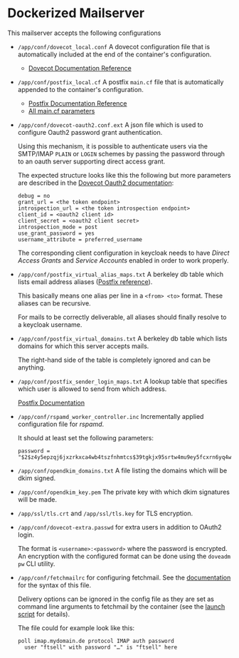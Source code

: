 # Dockerized Mailserver

This mailserver accepts the following configurations

- `/app/conf/dovecot_local.conf`
  A dovecot configuration file that is automatically included at the end of the container's configuration.
    - [Dovecot Documentation Reference](https://doc.dovecot.org/)

- `/app/conf/postfix_local.cf`
  A postfix `main.cf` file that is automatically appended to the container's configuration.
    - [Postfix Documentation Reference](http://www.postfix.org/documentation.html)
    - [All main.cf parameters](http://www.postfix.org/postconf.5.html)

- `/app/conf/dovecot-oauth2.conf.ext`
  A json file which is used to configure Oauth2 password grant authentication.

  Using this mechanism, it is possible to authenticate users via the SMTP/IMAP `PLAIN` or `LOGIN` schemes by passing
  the password through to an oauth server supporting direct access grant.

  The expected structure looks like this the following but more parameters are described in the [Dovecot Oauth2 documentation](https://doc.dovecot.org/configuration_manual/authentication/oauth2/):
  ```
  debug = no
  grant_url = <the token endpoint>
  introspection_url = <the token introspection endpoint>
  client_id = <oauth2 client id>
  client_secret = <oauth2 client secret>
  introspection_mode = post
  use_grant_password = yes
  username_attribute = preferred_username
  ```

  The corresponding client configuration in keycloak needs to have *Direct Access Grants* and *Service Accounts*
  enabled in order to work properly.

- `/app/conf/postfix_virtual_alias_maps.txt`
  A berkeley db table which lists email address aliases ([Postfix reference](http://www.postfix.org/postconf.5.html#virtual_alias_maps)).

  This basically means one alias per line in a `<from> <to>` format.
  These aliases can be recursive.

  For mails to be correctly deliverable, all aliases should finally resolve to a keycloak username.

- `/app/conf/postfix_virtual_domains.txt`
  A berkeley db table which lists domains for which this server accepts mails.

  The right-hand side of the table is completely ignored and can be anything.

- `/app/conf/postfix_sender_login_maps.txt`
  A lookup table that specifies which user is allowed to send from which address.

  [Postfix Documentation](http://www.postfix.org/postconf.5.html#smtpd_sender_login_maps)

- `/app/conf/rspamd_worker_controller.inc`
  Incrementally applied configuration file for *rspamd*.

  It should at least set the following parameters:
  ```
  password = "$2$z4y5epzqj6jxzrkxca4wb4tszfnhmtcs$39tgkjx95srtw4mu9ey5fcxrn6yq4wsqy5z4eqxwijzbas9kq7wb";
  ``` 

- `/app/conf/opendkim_domains.txt`
  A file listing the domains which will be dkim signed.

- `/app/conf/opendkim_key.pem`
  The private key with which dkim signatures will be made.

- `/app/ssl/tls.crt` and `/app/ssl/tls.key` for TLS encryption.

- `/app/conf/dovecot-extra.passwd` for extra users in addition to OAuth2 login.

  The format is `<username>:<password>` where the password is encrypted.
  An encryption with the configured format can be done using the `doveadm pw` CLI utility.

- `/app/conf/fetchmailrc` for configuring fetchmail. See the 
  [documentation](https://www.fetchmail.info/fetchmail-man.html#keyword-option-summary) for the syntax of this file.

  Delivery options can be ignored in the config file as they are set as command line arguments to fetchmail by the 
  container (see the [launch script](./s6-rc.d/fetchmail/run) for details). 

  The file could for example look like this:
  ```
  poll imap.mydomain.de protocol IMAP auth password
    user "ftsell" with password "…" is "ftsell" here
  ```
